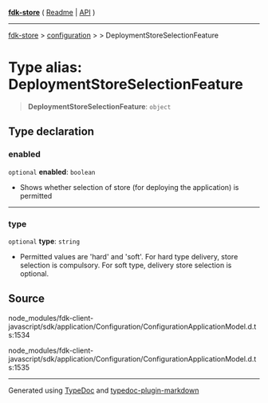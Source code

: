 [**fdk-store**](../../../README.md) ( [Readme](../../../README.md) \| [API](../../../API.md) )

---

[fdk-store](../../../API.md) > [configuration](../../README.md) > [<internal>](../README.md) > DeploymentStoreSelectionFeature

# Type alias: DeploymentStoreSelectionFeature

> **DeploymentStoreSelectionFeature**: `object`

## Type declaration

### enabled

`optional` **enabled**: `boolean`

- Shows whether selection of store (for
  deploying the application) is permitted

---

### type

`optional` **type**: `string`

- Permitted values are 'hard' and 'soft'. For hard
  type delivery, store selection is compulsory. For soft type, delivery store
  selection is optional.

## Source

node_modules/fdk-client-javascript/sdk/application/Configuration/ConfigurationApplicationModel.d.ts:1534

node_modules/fdk-client-javascript/sdk/application/Configuration/ConfigurationApplicationModel.d.ts:1535

---

Generated using [TypeDoc](https://typedoc.org/) and [typedoc-plugin-markdown](https://www.npmjs.com/package/typedoc-plugin-markdown)
